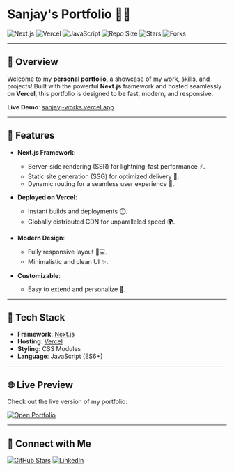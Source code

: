 # Sanjay's Portfolio 💼🚀

![Next.js](https://img.shields.io/badge/Next.js-%E2%9D%A4-black) ![Vercel](https://img.shields.io/badge/Deployed%20on-Vercel-%23007FFF) ![JavaScript](https://img.shields.io/badge/JavaScript-%F7DF1E-yellow)  ![Repo Size](https://img.shields.io/github/repo-size/sanjayjr8/Portfolio) ![Stars](https://img.shields.io/github/stars/sanjayjr8/Portfolio?style=social) ![Forks](https://img.shields.io/github/forks/sanjayjr8/Portfolio?style=social)

---

## 🌟 Overview

Welcome to my **personal portfolio**, a showcase of my work, skills, and projects! Built with the powerful **Next.js** framework and hosted seamlessly on **Vercel**, this portfolio is designed to be fast, modern, and responsive.

**Live Demo**: [sanjayj-works.vercel.app](https://sanjayj-works.vercel.app/)

---

## 🎯 Features

- **Next.js Framework**: 
  - Server-side rendering (SSR) for lightning-fast performance ⚡.
  - Static site generation (SSG) for optimized delivery 🚀.
  - Dynamic routing for a seamless user experience 🔄.

- **Deployed on Vercel**:
  - Instant builds and deployments ⏱️.
  - Globally distributed CDN for unparalleled speed 🌍.

- **Modern Design**:
  - Fully responsive layout 📱💻.
  - Minimalistic and clean UI ✨.

- **Customizable**:
  - Easy to extend and personalize 🎨.

---

## 🚀 Tech Stack

- **Framework**: [Next.js](https://nextjs.org/)
- **Hosting**: [Vercel](https://vercel.com/)
- **Styling**: CSS Modules
- **Language**: JavaScript (ES6+)

---

## 🌐 Live Preview

Check out the live version of my portfolio:

[![Open Portfolio](https://img.shields.io/badge/View%20Portfolio-Live-green)](https://sanjayj-works.vercel.app/)

---


## 🙌 Connect with Me

[![GitHub Stars](https://img.shields.io/github/stars/sanjayjr8/Portfolio?style=social)](https://github.com/sanjayjr8/Portfolio)
[![LinkedIn](https://img.shields.io/badge/Connect%20on-LinkedIn-blue)](https://linkedin.com/in/sanjayj08)
